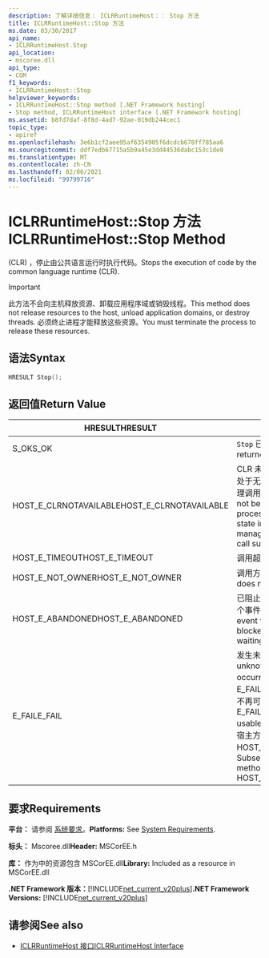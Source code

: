 ```yaml
---
description: 了解详细信息： ICLRRuntimeHost：： Stop 方法
title: ICLRRuntimeHost::Stop 方法
ms.date: 03/30/2017
api_name:
- ICLRRuntimeHost.Stop
api_location:
- mscoree.dll
api_type:
- COM
f1_keywords:
- ICLRRuntimeHost::Stop
helpviewer_keywords:
- ICLRRuntimeHost::Stop method [.NET Framework hosting]
- Stop method, ICLRRuntimeHost interface [.NET Framework hosting]
ms.assetid: b8fd7daf-8f8d-4ad7-92ae-019db244cec1
topic_type:
- apiref
ms.openlocfilehash: 3e6b1cf2aee95af6354905f6dcdcb678ff785aa6
ms.sourcegitcommit: ddf7edb67715a5b9a45e3dd44536dabc153c1de0
ms.translationtype: MT
ms.contentlocale: zh-CN
ms.lasthandoff: 02/06/2021
ms.locfileid: "99799716"
---
```

# <a name="iclrruntimehoststop-method"></a><span data-ttu-id="91ee6-103">ICLRRuntimeHost::Stop 方法</span><span class="sxs-lookup"><span data-stu-id="91ee6-103">ICLRRuntimeHost::Stop Method</span></span>

<span data-ttu-id="91ee6-104"> (CLR) ，停止由公共语言运行时执行代码。</span><span class="sxs-lookup"><span data-stu-id="91ee6-104">Stops the execution of code by the common language runtime (CLR).</span></span>  
  
> [!IMPORTANT]
> <span data-ttu-id="91ee6-105">此方法不会向主机释放资源、卸载应用程序域或销毁线程。</span><span class="sxs-lookup"><span data-stu-id="91ee6-105">This method does not release resources to the host, unload application domains, or destroy threads.</span></span> <span data-ttu-id="91ee6-106">必须终止进程才能释放这些资源。</span><span class="sxs-lookup"><span data-stu-id="91ee6-106">You must terminate the process to release these resources.</span></span>  
  
## <a name="syntax"></a><span data-ttu-id="91ee6-107">语法</span><span class="sxs-lookup"><span data-stu-id="91ee6-107">Syntax</span></span>  
  
```cpp  
HRESULT Stop();  
```  
  
## <a name="return-value"></a><span data-ttu-id="91ee6-108">返回值</span><span class="sxs-lookup"><span data-stu-id="91ee6-108">Return Value</span></span>  
  
|<span data-ttu-id="91ee6-109">HRESULT</span><span class="sxs-lookup"><span data-stu-id="91ee6-109">HRESULT</span></span>|<span data-ttu-id="91ee6-110">说明</span><span class="sxs-lookup"><span data-stu-id="91ee6-110">Description</span></span>|  
|-------------|-----------------|  
|<span data-ttu-id="91ee6-111">S_OK</span><span class="sxs-lookup"><span data-stu-id="91ee6-111">S_OK</span></span>|<span data-ttu-id="91ee6-112">`Stop` 已成功返回。</span><span class="sxs-lookup"><span data-stu-id="91ee6-112">`Stop` returned successfully.</span></span>|  
|<span data-ttu-id="91ee6-113">HOST_E_CLRNOTAVAILABLE</span><span class="sxs-lookup"><span data-stu-id="91ee6-113">HOST_E_CLRNOTAVAILABLE</span></span>|<span data-ttu-id="91ee6-114">CLR 未加载到进程中，或 CLR 处于无法运行托管代码或成功处理调用的状态。</span><span class="sxs-lookup"><span data-stu-id="91ee6-114">The CLR has not been loaded into a process, or the CLR is in a state in which it cannot run managed code or process the call successfully.</span></span>|  
|<span data-ttu-id="91ee6-115">HOST_E_TIMEOUT</span><span class="sxs-lookup"><span data-stu-id="91ee6-115">HOST_E_TIMEOUT</span></span>|<span data-ttu-id="91ee6-116">调用超时。</span><span class="sxs-lookup"><span data-stu-id="91ee6-116">The call timed out.</span></span>|  
|<span data-ttu-id="91ee6-117">HOST_E_NOT_OWNER</span><span class="sxs-lookup"><span data-stu-id="91ee6-117">HOST_E_NOT_OWNER</span></span>|<span data-ttu-id="91ee6-118">调用方不拥有该锁。</span><span class="sxs-lookup"><span data-stu-id="91ee6-118">The caller does not own the lock.</span></span>|  
|<span data-ttu-id="91ee6-119">HOST_E_ABANDONED</span><span class="sxs-lookup"><span data-stu-id="91ee6-119">HOST_E_ABANDONED</span></span>|<span data-ttu-id="91ee6-120">已阻止的线程或纤程正在等待某个事件时，该事件被取消。</span><span class="sxs-lookup"><span data-stu-id="91ee6-120">An event was canceled while a blocked thread or fiber was waiting on it.</span></span>|  
|<span data-ttu-id="91ee6-121">E_FAIL</span><span class="sxs-lookup"><span data-stu-id="91ee6-121">E_FAIL</span></span>|<span data-ttu-id="91ee6-122">发生未知的灾难性故障。</span><span class="sxs-lookup"><span data-stu-id="91ee6-122">An unknown catastrophic failure occurred.</span></span> <span data-ttu-id="91ee6-123">如果方法返回 E_FAIL，则 CLR 在该进程内将不再可用。</span><span class="sxs-lookup"><span data-stu-id="91ee6-123">If a method returns E_FAIL, the CLR is no longer usable within the process.</span></span> <span data-ttu-id="91ee6-124">对宿主方法的后续调用会返回 HOST_E_CLRNOTAVAILABLE。</span><span class="sxs-lookup"><span data-stu-id="91ee6-124">Subsequent calls to hosting methods return HOST_E_CLRNOTAVAILABLE.</span></span>|  
  
## <a name="requirements"></a><span data-ttu-id="91ee6-125">要求</span><span class="sxs-lookup"><span data-stu-id="91ee6-125">Requirements</span></span>  

 <span data-ttu-id="91ee6-126">**平台：** 请参阅 [系统要求](../../get-started/system-requirements.md)。</span><span class="sxs-lookup"><span data-stu-id="91ee6-126">**Platforms:** See [System Requirements](../../get-started/system-requirements.md).</span></span>  
  
 <span data-ttu-id="91ee6-127">**标头：** Mscoree.dll</span><span class="sxs-lookup"><span data-stu-id="91ee6-127">**Header:** MSCorEE.h</span></span>  
  
 <span data-ttu-id="91ee6-128">**库：** 作为中的资源包含 MSCorEE.dll</span><span class="sxs-lookup"><span data-stu-id="91ee6-128">**Library:** Included as a resource in MSCorEE.dll</span></span>  
  
 <span data-ttu-id="91ee6-129">**.NET Framework 版本：**[!INCLUDE[net_current_v20plus](../../../../includes/net-current-v20plus-md.md)]</span><span class="sxs-lookup"><span data-stu-id="91ee6-129">**.NET Framework Versions:** [!INCLUDE[net_current_v20plus](../../../../includes/net-current-v20plus-md.md)]</span></span>  
  
## <a name="see-also"></a><span data-ttu-id="91ee6-130">请参阅</span><span class="sxs-lookup"><span data-stu-id="91ee6-130">See also</span></span>

- [<span data-ttu-id="91ee6-131">ICLRRuntimeHost 接口</span><span class="sxs-lookup"><span data-stu-id="91ee6-131">ICLRRuntimeHost Interface</span></span>](iclrruntimehost-interface.md)
